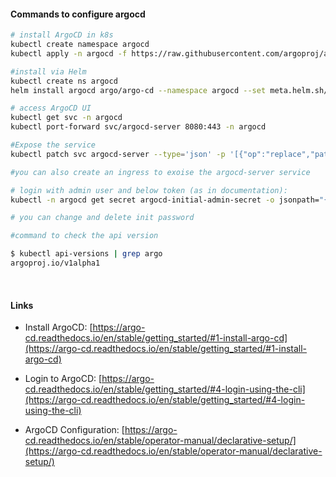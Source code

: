 #### Commands to configure argocd

```bash
# install ArgoCD in k8s
kubectl create namespace argocd
kubectl apply -n argocd -f https://raw.githubusercontent.com/argoproj/argo-cd/stable/manifests/install.yaml

#install via Helm
kubectl create ns argocd
helm install argocd argo/argo-cd --namespace argocd --set meta.helm.sh/release-name="argocd"

# access ArgoCD UI
kubectl get svc -n argocd
kubectl port-forward svc/argocd-server 8080:443 -n argocd

#Expose the service
kubectl patch svc argocd-server --type='json' -p '[{"op":"replace","path":"/spec/type","value":"LoadBalancer"}]'  -n argocd

#you can also create an ingress to exoise the argocd-server service

# login with admin user and below token (as in documentation):
kubectl -n argocd get secret argocd-initial-admin-secret -o jsonpath="{.data.password}" | base64 --decode && echo

# you can change and delete init password

#command to check the api version

$ kubectl api-versions | grep argo
argoproj.io/v1alpha1

```
</br>

#### Links


* Install ArgoCD: [https://argo-cd.readthedocs.io/en/stable/getting_started/#1-install-argo-cd](https://argo-cd.readthedocs.io/en/stable/getting_started/#1-install-argo-cd)

* Login to ArgoCD: [https://argo-cd.readthedocs.io/en/stable/getting_started/#4-login-using-the-cli](https://argo-cd.readthedocs.io/en/stable/getting_started/#4-login-using-the-cli)

* ArgoCD Configuration: [https://argo-cd.readthedocs.io/en/stable/operator-manual/declarative-setup/](https://argo-cd.readthedocs.io/en/stable/operator-manual/declarative-setup/)